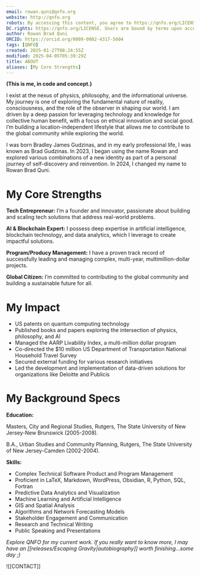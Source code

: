 ```yaml
---
email: rowan.quni@qnfo.org
website: http://qnfo.org
robots: By accessing this content, you agree to https://qnfo.org/LICENSE. Non-commercial use only. Attribution required.
DC.rights: https://qnfo.org/LICENSE. Users are bound by terms upon access.
author: Rowan Brad Quni
ORCID: https://orcid.org/0009-0002-4317-5604
tags: [QNFO]
created: 2025-01-27T08:24:55Z
modified: 2025-04-05T05:39:29Z
title: ABOUT
aliases: [My Core Strengths]
---
```


**(This is me, in code and concept.)**

I exist at the nexus of physics, philosophy, and the informational universe. My journey is one of exploring the fundamental nature of reality, consciousness, and the role of the observer in shaping our world. I am driven by a deep passion for leveraging technology and knowledge for collective human benefit, with a focus on ethical innovation and social good. I’m building a location-independent lifestyle that allows me to contribute to the global community while exploring the world.

I was born Bradley James Gudzinas, and in my early professional life, I was known as Brad Gudzinas. In 2023, I began using the name Rowan and explored various combinations of a new identity as part of a personal journey of self-discovery and reinvention. In 2024, I changed my name to Rowan Brad Quni.

# My Core Strengths

**Tech Entrepreneur:** I’m a founder and innovator, passionate about building and scaling tech solutions that address real-world problems.

**AI & Blockchain Expert:** I possess deep expertise in artificial intelligence, blockchain technology, and data analytics, which I leverage to create impactful solutions.

**Program/Producy Management:** I have a proven track record of successfully leading and managing complex, multi-year, multimillion-dollar projects.

**Global Citizen:** I’m committed to contributing to the global community and building a sustainable future for all.

# My Impact

- US patents on quantum computing technology
- Published books and papers exploring the intersection of physics, philosophy, and AI
- Managed the AARP Livability Index, a multi-million dollar program
- Co-directed the $10 million US Department of Transportation National Household Travel Survey
- Secured external funding for various research initiatives
- Led the development and implementation of data-driven solutions for organizations like Deloitte and Publicis

# My Background Specs

**Education:**

Masters, City and Regional Studies, Rutgers, The State University of New Jersey-New Brunswick (2005-2008).

B.A., Urban Studies and Community Planning, Rutgers, The State University of New Jersey-Camden (2002-2004).

**Skills:**
   - Complex Technical Software Product and Program Management
   - Proficient in LaTeX, Markdown, WordPress, Obsidian, R, Python, SQL, Fortran
   - Predictive Data Analytics and Visualization
   - Machine Learning and Artificial Intelligence
   - GIS and Spatial Analysis
   - Algorithms and Network Forecasting Models
   - Stakeholder Engagement and Communication
   - Research and Technical Writing
   - Public Speaking and Presentations

*Explore QNFO for my current work. If you really want to know more, I may have an [[releases/Escaping Gravity|autobiography]] worth finishing...some day ;)*

![[CONTACT]]